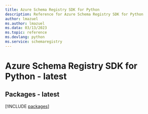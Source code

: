 ```yaml
---
title: Azure Schema Registry SDK for Python
description: Reference for Azure Schema Registry SDK for Python
author: lmazuel
ms.author: lmazuel
ms.data: 03/13/2023
ms.topic: reference
ms.devlang: python
ms.service: schemaregistry
---
```

# Azure Schema Registry SDK for Python - latest
## Packages - latest
[!INCLUDE [packages](schema-registry-index.md)]